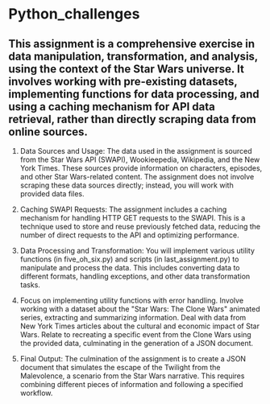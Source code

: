 # Python_challenges
## This assignment is a comprehensive exercise in data manipulation, transformation, and analysis, using the context of the Star Wars universe. It involves working with pre-existing datasets, implementing functions for data processing, and using a caching mechanism for API data retrieval, rather than directly scraping data from online sources.

1. Data Sources and Usage: The data used in the assignment is sourced from the Star Wars API (SWAPI), Wookieepedia, Wikipedia, and the New York Times. These sources provide information on characters, episodes, and other Star Wars-related content. The assignment does not involve scraping these data sources directly; instead, you will work with provided data files.

2. Caching SWAPI Requests: The assignment includes a caching mechanism for handling HTTP GET requests to the SWAPI. This is a technique used to store and reuse previously fetched data, reducing the number of direct requests to the API and optimizing performance.

3. Data Processing and Transformation: You will implement various utility functions (in five_oh_six.py) and scripts (in last_assignment.py) to manipulate and process the data. This includes converting data to different formats, handling exceptions, and other data transformation tasks.

4. Focus on implementing utility functions with error handling.
Involve working with a dataset about the "Star Wars: The Clone Wars" animated series, extracting and summarizing information.
Deal with data from New York Times articles about the cultural and economic impact of Star Wars.
Relate to recreating a specific event from the Clone Wars using the provided data, culminating in the generation of a JSON document.

5. Final Output: The culmination of the assignment is to create a JSON document that simulates the escape of the Twilight from the Malevolence, a scenario from the Star Wars narrative. This requires combining different pieces of information and following a specified workflow.
